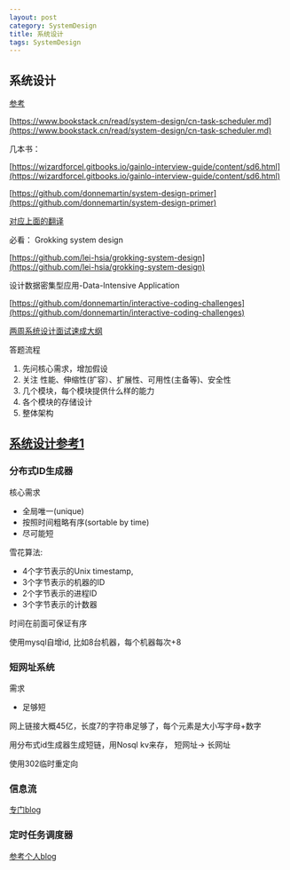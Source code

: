 ```yaml
---
layout: post
category: SystemDesign
title: 系统设计
tags: SystemDesign
---
```


## 系统设计

[参考](https://soulmachine.gitbooks.io/system-design/content/cn/)

[https://www.bookstack.cn/read/system-design/cn-task-scheduler.md](https://www.bookstack.cn/read/system-design/cn-task-scheduler.md)



几本书：

[https://wizardforcel.gitbooks.io/gainlo-interview-guide/content/sd6.html](https://wizardforcel.gitbooks.io/gainlo-interview-guide/content/sd6.html)

[https://github.com/donnemartin/system-design-primer](https://github.com/donnemartin/system-design-primer)

[对应上面的翻译](https://wizardforcel.gitbooks.io/system-design-primer/content/)

必看： Grokking system design

[https://github.com/lei-hsia/grokking-system-design](https://github.com/lei-hsia/grokking-system-design)

设计数据密集型应用-Data-Intensive Application

[https://github.com/donnemartin/interactive-coding-challenges](https://github.com/donnemartin/interactive-coding-challenges)

[两周系统设计面试速成大纲](https://acecodeinterview.com/2_week_prep/)

答题流程

1. 先问核心需求，增加假设
2. 关注 性能、伸缩性(扩容）、扩展性、可用性(主备等)、安全性
3. 几个模块，每个模块提供什么样的能力
4. 各个模块的存储设计
5. 整体架构

## [系统设计参考1](https://soulmachine.gitbooks.io/system-design/content/cn/tinyurl.html)

### 分布式ID生成器

核心需求

- 全局唯一(unique)
- 按照时间粗略有序(sortable by time)
- 尽可能短

雪花算法: 

- 4个字节表示的Unix timestamp,
- 3个字节表示的机器的ID
- 2个字节表示的进程ID
- 3个字节表示的计数器

时间在前面可保证有序



使用mysql自增id, 比如8台机器，每个机器每次+8

### 短网址系统

需求

- 足够短

网上链接大概45亿，长度7的字符串足够了，每个元素是大小写字母+数字

用分布式id生成器生成短链，用Nosql kv来存， 短网址-> 长网址

使用302临时重定向

### 信息流

[专门blog](https://mafulong.github.io/2020/12/28/Feed%E6%B5%81/)

### 定时任务调度器

[参考个人blog](https://mafulong.github.io/2021/04/06/%E5%AE%9A%E6%97%B6%E5%99%A8/)

